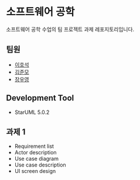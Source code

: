 # 소프트웨어 공학 
소프트웨어 공학 수업의 팀 프로젝트 과제 레포지토리입니다.

## 팀원
- [이호석](https://github.com/hoshogi)
- [김준모](https://github.com/a00700c)
- [장우영](https://github.com/silofox)

## Development Tool
- StarUML 5.0.2

## 과제 1
- Requirement list
- Actor description
- Use case diagram
- Use case description
- UI screen design